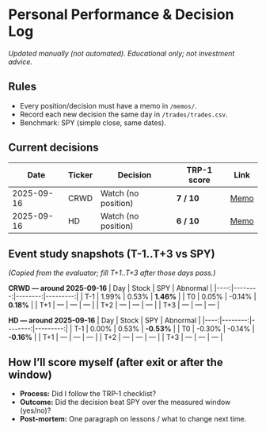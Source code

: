 # Personal Performance & Decision Log

_Updated manually (not automated). Educational only; not investment advice._

## Rules
- Every position/decision must have a memo in `/memos/`.
- Record each new decision the same day in `/trades/trades.csv`.
- Benchmark: SPY (simple close, same dates).

## Current decisions
| Date       | Ticker | Decision          | TRP-1 score | Link |
|------------|--------|-------------------|-------------|------|
| 2025-09-16 | CRWD   | Watch (no position) | **7 / 10**  | [Memo](https://github.com/bsin-researcher/memo-maker/blob/main/memos/CRWD_2025-09-16.md) |
| 2025-09-16 | HD     | Watch (no position) | **6 / 10**  | [Memo](https://github.com/bsin-researcher/memo-maker/blob/main/memos/HD_2025-09-16.md)|

## Event study snapshots (T-1..T+3 vs SPY)
*(Copied from the evaluator; fill T+1..T+3 after those days pass.)*

**CRWD — around 2025-09-16**
| Day |  Stock  |   SPY   | Abnormal |
|----:|--------:|--------:|---------:|
| T-1 |   1.99% |   0.53% |   **1.46%** |
| T0  |   0.05% |  -0.14% |   **0.18%** |
| T+1 |    —    |    —    |     —     |
| T+2 |    —    |    —    |     —     |
| T+3 |    —    |    —    |     —     |

**HD — around 2025-09-16**
| Day |  Stock  |   SPY   | Abnormal |
|----:|--------:|--------:|---------:|
| T-1 |   0.00% |   0.53% |  **-0.53%** |
| T0  |  -0.30% |  -0.14% |  **-0.16%** |
| T+1 |    —    |    —    |     —     |
| T+2 |    —    |    —    |     —     |
| T+3 |    —    |    —    |     —     |

## How I’ll score myself (after exit or after the window)
- **Process:** Did I follow the TRP-1 checklist?
- **Outcome:** Did the decision beat SPY over the measured window (yes/no)?
- **Post-mortem:** One paragraph on lessons / what to change next time.

